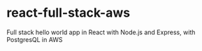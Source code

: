 # react-full-stack-aws
Full stack hello world app in React with Node.js and Express, with PostgresQL in AWS
